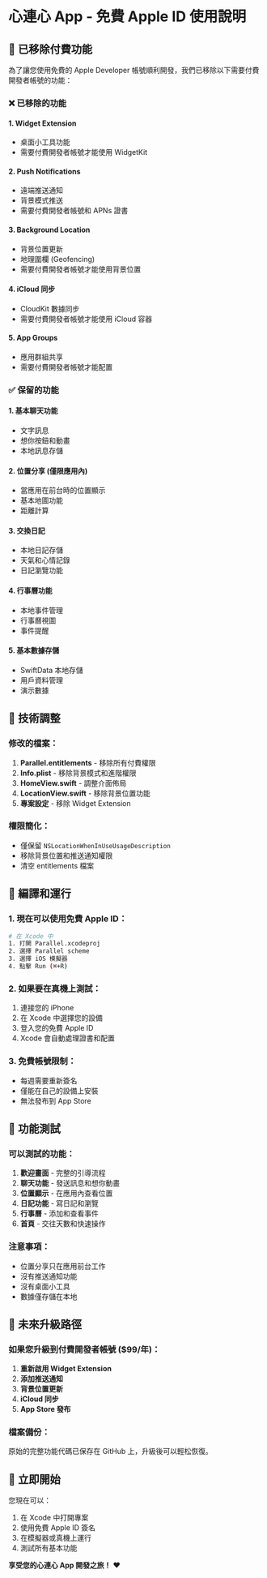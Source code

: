 # 心連心 App - 免費 Apple ID 使用說明

## 📱 已移除付費功能

為了讓您使用免費的 Apple Developer 帳號順利開發，我們已移除以下需要付費開發者帳號的功能：

### ❌ 已移除的功能

#### 1. **Widget Extension** 
- 桌面小工具功能
- 需要付費開發者帳號才能使用 WidgetKit

#### 2. **Push Notifications**
- 遠端推送通知
- 背景模式推送
- 需要付費開發者帳號和 APNs 證書

#### 3. **Background Location**
- 背景位置更新
- 地理圍欄 (Geofencing)
- 需要付費開發者帳號才能使用背景位置

#### 4. **iCloud 同步**
- CloudKit 數據同步
- 需要付費開發者帳號才能使用 iCloud 容器

#### 5. **App Groups**
- 應用群組共享
- 需要付費開發者帳號才能配置

### ✅ 保留的功能

#### 1. **基本聊天功能**
- 文字訊息
- 想你按鈕和動畫
- 本地訊息存儲

#### 2. **位置分享 (僅限應用內)**
- 當應用在前台時的位置顯示
- 基本地圖功能
- 距離計算

#### 3. **交換日記**
- 本地日記存儲
- 天氣和心情記錄
- 日記瀏覽功能

#### 4. **行事曆功能**
- 本地事件管理
- 行事曆視圖
- 事件提醒

#### 5. **基本數據存儲**
- SwiftData 本地存儲
- 用戶資料管理
- 演示數據

## 🔧 技術調整

### 修改的檔案：
1. **Parallel.entitlements** - 移除所有付費權限
2. **Info.plist** - 移除背景模式和進階權限
3. **HomeView.swift** - 調整介面佈局
4. **LocationView.swift** - 移除背景位置功能
5. **專案設定** - 移除 Widget Extension

### 權限簡化：
- 僅保留 `NSLocationWhenInUseUsageDescription`
- 移除背景位置和推送通知權限
- 清空 entitlements 檔案

## 🚀 編譯和運行

### 1. 現在可以使用免費 Apple ID：
```bash
# 在 Xcode 中
1. 打開 Parallel.xcodeproj
2. 選擇 Parallel scheme
3. 選擇 iOS 模擬器
4. 點擊 Run (⌘+R)
```

### 2. 如果要在真機上測試：
1. 連接您的 iPhone
2. 在 Xcode 中選擇您的設備
3. 登入您的免費 Apple ID
4. Xcode 會自動處理證書和配置

### 3. 免費帳號限制：
- 每週需要重新簽名
- 僅能在自己的設備上安裝
- 無法發布到 App Store

## 📱 功能測試

### 可以測試的功能：
1. **歡迎畫面** - 完整的引導流程
2. **聊天功能** - 發送訊息和想你動畫
3. **位置顯示** - 在應用內查看位置
4. **日記功能** - 寫日記和瀏覽
5. **行事曆** - 添加和查看事件
6. **首頁** - 交往天數和快速操作

### 注意事項：
- 位置分享只在應用前台工作
- 沒有推送通知功能
- 沒有桌面小工具
- 數據僅存儲在本地

## 🔮 未來升級路徑

### 如果您升級到付費開發者帳號 ($99/年)：
1. **重新啟用 Widget Extension**
2. **添加推送通知**
3. **背景位置更新**
4. **iCloud 同步**
5. **App Store 發布**

### 檔案備份：
原始的完整功能代碼已保存在 GitHub 上，升級後可以輕松恢復。

## 🎯 立即開始

您現在可以：
1. 在 Xcode 中打開專案
2. 使用免費 Apple ID 簽名
3. 在模擬器或真機上運行
4. 測試所有基本功能

**享受您的心連心 App 開發之旅！** ❤️